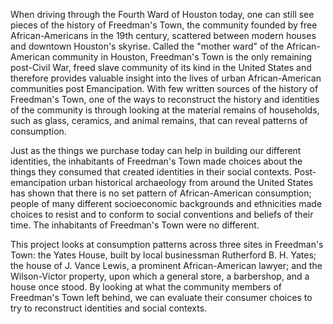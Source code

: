 When driving through the Fourth Ward of Houston today, one can still see pieces of the history of Freedman's Town, the community founded by free African-Americans in the 19th century, scattered between modern houses and downtown Houston's skyrise. Called the "mother ward" of the African-American community in Houston, Freedman's Town is the only remaining post-Civil War, freed slave community of its kind in the United States and therefore provides valuable insight into the lives of urban African-American communities post Emancipation. With few written sources of the history of Freedman's Town, one of the ways to reconstruct the history and identities of the community is through looking at the material remains of households, such as glass, ceramics, and animal remains, that can reveal patterns of consumption.

Just as the things we purchase today can help in building our different identities, the inhabitants of Freedman's Town made choices about the things they consumed that created identities in their social contexts. Post-emancipation urban historical archaeology from around the United States has shown that there is no set pattern of African-American consumption; people of many different socioeconomic backgrounds and ethnicities made choices to resist and to conform to social conventions and beliefs of their time. The inhabitants of Freedman's Town were no different.

This project looks at consumption patterns across three sites in Freedman's Town: the Yates House, built by local businessman Rutherford B. H. Yates; the house of J. Vance Lewis, a prominent African-American lawyer; and the Wilson-Victor property, upon which a general store, a barbershop, and a house once stood. By looking at what the community members of Freedman's Town left behind, we can evaluate their consumer choices to try to reconstruct identities and social contexts. 
